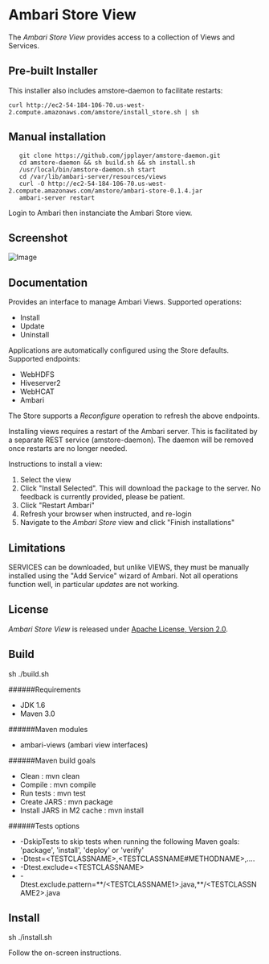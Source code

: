 <!---
Licensed to the Apache Software Foundation (ASF) under one or more
contributor license agreements.  See the NOTICE file distributed with
this work for additional information regarding copyright ownership.
The ASF licenses this file to You under the Apache License, Version 2.0
(the "License"); you may not use this file except in compliance with
the License.  You may obtain a copy of the License at [http://www.apache.org/licenses/LICENSE-2.0](http://www.apache.org/licenses/LICENSE-2.0)

Unless required by applicable law or agreed to in writing, software
distributed under the License is distributed on an "AS IS" BASIS,
WITHOUT WARRANTIES OR CONDITIONS OF ANY KIND, either express or implied.
See the License for the specific language governing permissions and
limitations under the License.
-->

Ambari Store View
============

The *Ambari Store View* provides access to a collection of Views and Services.

## Pre-built Installer

This installer also includes amstore-daemon to facilitate restarts:
```
curl http://ec2-54-184-106-70.us-west-2.compute.amazonaws.com/amstore/install_store.sh | sh
```
## Manual installation
```
   git clone https://github.com/jpplayer/amstore-daemon.git
   cd amstore-daemon && sh build.sh && sh install.sh
   /usr/local/bin/amstore-daemon.sh start
   cd /var/lib/ambari-server/resources/views
   curl -O http://ec2-54-184-106-70.us-west-2.compute.amazonaws.com/amstore/ambari-store-0.1.4.jar
   ambari-server restart
```
Login to Ambari then instanciate the Ambari Store view.

## Screenshot

![Image](../master/package/storeview.jpg?raw=true)

## Documentation

Provides an interface to manage Ambari Views. Supported operations:
- Install
- Update
- Uninstall

Applications are automatically configured using the Store defaults. Supported endpoints:
- WebHDFS
- Hiveserver2
- WebHCAT
- Ambari

The Store supports a *Reconfigure* operation to refresh the above endpoints.

Installing views requires a restart of the Ambari server. This is facilitated by a separate 
REST service (amstore-daemon). The daemon will be removed once restarts are no longer needed.

Instructions to install a view:

1. Select the view
1. Click "Install Selected". This will download the package to the server. No feedback is currently provided, please be patient.
1. Click "Restart Ambari"
1. Refresh your browser when instructed, and re-login
1. Navigate to the *Ambari Store* view and click "Finish installations"

## Limitations
SERVICES can be downloaded, but unlike VIEWS, they must be manually installed using the "Add Service" wizard of Ambari.
Not all operations function well, in particular *updates* are not working. 

## License

*Ambari Store View* is released under [Apache License, Version 2.0](http://www.apache.org/licenses/LICENSE-2.0).

## Build

 sh ./build.sh

######Requirements
* JDK 1.6
* Maven 3.0

######Maven modules
* ambari-views (ambari view interfaces)

######Maven build goals
 * Clean : mvn clean
 * Compile : mvn compile
 * Run tests : mvn test
 * Create JARS : mvn package
 * Install JARS in M2 cache : mvn install

######Tests options
  * -DskipTests to skip tests when running the following Maven goals:
    'package', 'install', 'deploy' or 'verify'
  * -Dtest=\<TESTCLASSNAME>,\<TESTCLASSNAME#METHODNAME>,....
  * -Dtest.exclude=\<TESTCLASSNAME>
  * -Dtest.exclude.pattern=\*\*/\<TESTCLASSNAME1>.java,\*\*/\<TESTCLASSNAME2>.java


## Install
  
 sh ./install.sh 

 Follow the on-screen instructions.
  


